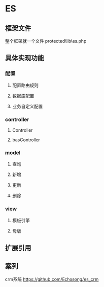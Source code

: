 # ES

## 框架文件
整个框架就一个文件 protected\lib\es.php

## 具体实现功能

### 配置

1. 配置路由规则

2. 数据库配置

3. 业务自定义配置

### controller

1. Controller

2. basController

### model

1. 查询

2. 新增

3. 更新

4. 删除

### view

1. 模板引擎

2. 母版

## 扩展引用

## 案列

crm系统 https://github.com/Echosong/es_crm
